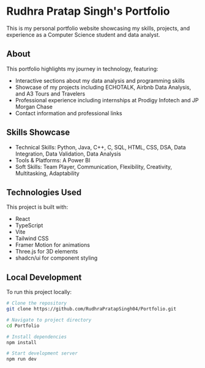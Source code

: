 # Rudhra Pratap Singh's Portfolio

This is my personal portfolio website showcasing my skills, projects, and experience as a Computer Science student and data analyst.

## About

This portfolio highlights my journey in technology, featuring:

- Interactive sections about my data analysis and programming skills
- Showcase of my projects including ECHOTALK, Airbnb Data Analysis, and A3 Tours and Travelers
- Professional experience including internships at Prodigy Infotech and JP Morgan Chase
- Contact information and professional links

## Skills Showcase

- Technical Skills: Python, Java, C++, C, SQL, HTML, CSS, DSA, Data Integration, Data Validation, Data Analysis
- Tools & Platforms: A Power BI
- Soft Skills: Team Player, Communication, Flexibility, Creativity, Multitasking, Adaptability

## Technologies Used

This project is built with:

- React
- TypeScript
- Vite
- Tailwind CSS
- Framer Motion for animations
- Three.js for 3D elements
- shadcn/ui for component styling

## Local Development

To run this project locally:

```sh
# Clone the repository
git clone https://github.com/RudhraPratapSingh04/Portfolio.git

# Navigate to project directory
cd Portfolio

# Install dependencies
npm install

# Start development server
npm run dev
```
